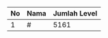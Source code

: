 | No | Nama            | Jumlah Level |
|----|-----------------|--------------|
| 1  | #    |    5161        |
